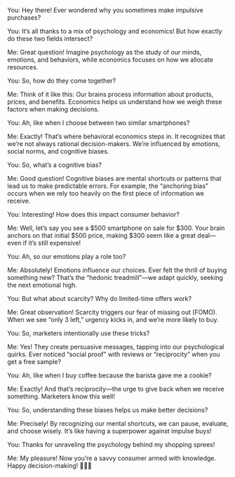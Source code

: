 You: Hey there! Ever wondered why you sometimes make impulsive purchases?

You: It’s all thanks to a mix of psychology and economics! But how exactly do these two fields intersect?

Me: Great question! Imagine psychology as the study of our minds, emotions, and behaviors, while economics focuses on how we allocate resources.

You: So, how do they come together?

Me: Think of it like this: Our brains process information about products, prices, and benefits. Economics helps us understand how we weigh these factors when making decisions.

You: Ah, like when I choose between two similar smartphones?

Me: Exactly! That’s where behavioral economics steps in. It recognizes that we’re not always rational decision-makers. We’re influenced by emotions, social norms, and cognitive biases.

You: So, what’s a cognitive bias?

Me: Good question! Cognitive biases are mental shortcuts or patterns that lead us to make predictable errors. For example, the “anchoring bias” occurs when we rely too heavily on the first piece of information we receive.

You: Interesting! How does this impact consumer behavior?

Me: Well, let’s say you see a $500 smartphone on sale for $300. Your brain anchors on that initial $500 price, making $300 seem like a great deal—even if it’s still expensive!

You: Ah, so our emotions play a role too?

Me: Absolutely! Emotions influence our choices. Ever felt the thrill of buying something new? That’s the “hedonic treadmill”—we adapt quickly, seeking the next emotional high.

You: But what about scarcity? Why do limited-time offers work?

Me: Great observation! Scarcity triggers our fear of missing out (FOMO). When we see “only 3 left,” urgency kicks in, and we’re more likely to buy.

You: So, marketers intentionally use these tricks?

Me: Yes! They create persuasive messages, tapping into our psychological quirks. Ever noticed “social proof” with reviews or “reciprocity” when you get a free sample?

You: Ah, like when I buy coffee because the barista gave me a cookie?

Me: Exactly! And that’s reciprocity—the urge to give back when we receive something. Marketers know this well!

You: So, understanding these biases helps us make better decisions?

Me: Precisely! By recognizing our mental shortcuts, we can pause, evaluate, and choose wisely. It’s like having a superpower against impulse buys!

You: Thanks for unraveling the psychology behind my shopping sprees!

Me: My pleasure! Now you’re a savvy consumer armed with knowledge. Happy decision-making! 🛒🧠💡
